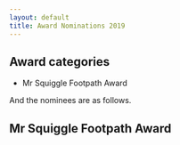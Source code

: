 ```yaml
---
layout: default
title: Award Nominations 2019
---
```


## Award categories
- Mr Squiggle Footpath Award

And the nominees are as follows.

## Mr Squiggle Footpath Award

